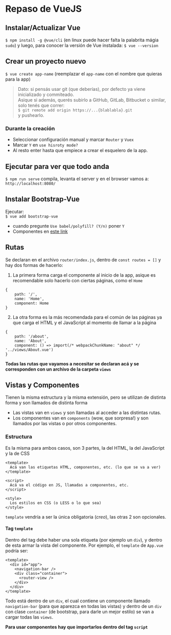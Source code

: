 # Repaso de VueJS

## Instalar/Actualizar Vue
`$ npm install -g @vue/cli` (en linux puede hacer falta la palabrita mágia `sudo`)
y luego, para conocer la versión de Vue instalada:
`$ vue --version`

## Crear un proyecto nuevo
`$ vue create app-name` (reemplazar el `app-name` con el nombre que quieras para la app)
> Dato: si pensás usar git (que deberías), por defecto ya viene inicializado y commiteado.  
> Asique si además, querés subirlo a GitHub, GitLab, Bitbucket o similar, solo tenés que correr:  
> `$ git remote add origin https://...{blablabla}.git`  
> y pushearlo.  

### Durante la creación
- Seleccionar configuración manual y marcar `Router` y `Vuex`
- Marcar `Y` en `use hisroty mode?`
- Al resto enter hasta que empiece a crear el esquelero de la app.

## Ejecutar para ver que todo anda
`$ npm run serve`
compila, levanta el server y en el browser vamos a:
`http://localhost:8080/`

## Instalar Bootstrap-Vue
Ejecutar:  
`$ vue add bootstrap-vue`
- cuando pregunte `Use babel/polyfill? (Y/n)` poner `Y`
- Componentes en [este link](https://bootstrap-vue.org/docs/components)
## Rutas
Se declaran en el archivo `router/index.js`, dentro de `const routes = []` y hay dos formas de hacerlo:
1. La primera forma carga el componente al inicio de la app, asique es recomendable solo hacerlo con ciertas páginas, como el `Home`
```
{
    path: '/',
    name: 'Home',
    component: Home
}
```
2. La otra forma es la más recomendada para el común de las páginas ya que carga el HTML y el JavaScript al momento de llamar a la página
```
{
    path: '/about',
    name: 'About',
    component: () => import(/* webpackChunkName: "about" */ '../views/About.vue')
}
```
**Todas las rutas que vayamos a necesitar se declaran acá y se corresponden con un archivo de la carpeta `views`**

## Vistas y Componentes
Tienen la misma estructura y la misma extensión, pero se utilizan de distinta forma y son llamados de distinta forma
- Las vistas van en `views` y son llamadas al acceder a las distintas rutas.
- Los componentes van en `components` (wow, que sorpresa!) y son llamados por las vistas o por otros componentes.

### Estructura
Es la misma para ambos casos, son 3 partes, la del HTML, la del JavaScript y la de CSS
```
<template>
  Acá van las etiquetas HTML, componentes, etc. (lo que se va a ver)
</template>

<script>
  Acá va el código en JS, llamadas a componentes, etc.
</script>

<style>
  Los estilos en CSS (o LESS o lo que sea)
</style>
```
`template` vendría a ser la única obligatoria (_creo_), las otras 2 son opcionales.

#### Tag `template`
Dentro del tag debe haber una sola etiqueta (por ejemplo un `div`), y dentro de esta armar la vista del componente.
Por ejemplo, el `template` de `App.vue` podría ser:
```
<template>
  <div id="app">
    <navigation-bar />
    <div class="container">
      <router-view />
    </div>
  </div>
</template>
```
Todo está dentro de un `div`, el cual contiene un componente llamado `navigation-bar` (para que aparezca en todas las vistas) y dentro de un `div` con clase `container` (de bootstrap, para darle un mejor estilo) se van a cargar todas las `views`.

**Para usar componentes hay que importarlos dentro del tag `script`**
